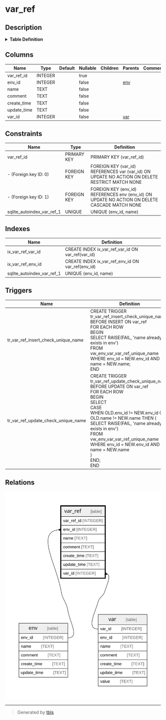 # var_ref

## Description

<details>
<summary><strong>Table Definition</strong></summary>

```sql
CREATE TABLE "var_ref" (
    var_ref_id INTEGER PRIMARY KEY,
    env_id INTEGER NOT NULL,
    name TEXT NOT NULL,
    comment TEXT NOT NULL,
    create_time TEXT NOT NULL,
    update_time TEXT NOT NULL,
    var_id INTEGER NOT NULL,
    FOREIGN KEY (env_id) REFERENCES env(env_id) ON DELETE CASCADE,
    FOREIGN KEY (var_id) REFERENCES "var"(var_id) ON DELETE RESTRICT,
    UNIQUE(env_id, name)
)
```

</details>

## Columns

| Name | Type | Default | Nullable | Children | Parents | Comment |
| ---- | ---- | ------- | -------- | -------- | ------- | ------- |
| var_ref_id | INTEGER |  | true |  |  |  |
| env_id | INTEGER |  | false |  | [env](env.md) |  |
| name | TEXT |  | false |  |  |  |
| comment | TEXT |  | false |  |  |  |
| create_time | TEXT |  | false |  |  |  |
| update_time | TEXT |  | false |  |  |  |
| var_id | INTEGER |  | false |  | [var](var.md) |  |

## Constraints

| Name | Type | Definition |
| ---- | ---- | ---------- |
| var_ref_id | PRIMARY KEY | PRIMARY KEY (var_ref_id) |
| - (Foreign key ID: 0) | FOREIGN KEY | FOREIGN KEY (var_id) REFERENCES var (var_id) ON UPDATE NO ACTION ON DELETE RESTRICT MATCH NONE |
| - (Foreign key ID: 1) | FOREIGN KEY | FOREIGN KEY (env_id) REFERENCES env (env_id) ON UPDATE NO ACTION ON DELETE CASCADE MATCH NONE |
| sqlite_autoindex_var_ref_1 | UNIQUE | UNIQUE (env_id, name) |

## Indexes

| Name | Definition |
| ---- | ---------- |
| ix_var_ref_var_id | CREATE INDEX ix_var_ref_var_id ON var_ref(var_id) |
| ix_var_ref_env_id | CREATE INDEX ix_var_ref_env_id ON var_ref(env_id) |
| sqlite_autoindex_var_ref_1 | UNIQUE (env_id, name) |

## Triggers

| Name | Definition |
| ---- | ---------- |
| tr_var_ref_insert_check_unique_name | CREATE TRIGGER tr_var_ref_insert_check_unique_name<br>BEFORE INSERT ON var_ref<br>FOR EACH ROW<br>BEGIN<br>    SELECT RAISE(FAIL, 'name already exists in env')<br>    FROM<br>    vw_env_var_var_ref_unique_name<br>    WHERE env_id = NEW.env_id AND name = NEW.name;<br>END |
| tr_var_ref_update_check_unique_name | CREATE TRIGGER tr_var_ref_update_check_unique_name<br>BEFORE UPDATE ON var_ref<br>FOR EACH ROW<br>BEGIN<br>    SELECT<br>        CASE<br>            WHEN OLD.env_id != NEW.env_id OR OLD.name != NEW.name THEN (<br>                SELECT RAISE(FAIL, 'name already exists in env')<br>                FROM vw_env_var_var_ref_unique_name<br>                WHERE env_id = NEW.env_id AND name = NEW.name<br>            )<br>            END;<br>        END |

## Relations

![er](var_ref.svg)

---

> Generated by [tbls](https://github.com/k1LoW/tbls)
